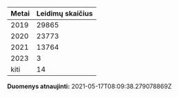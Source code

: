 | Metai | Leidimų skaičius |
|-------| ---------------- |
| 2019 | 29865 |
| 2020 | 23773 |
| 2021 | 13764 |
| 2023 | 3 |
| kiti | 14 |

**Duomenys atnaujinti:** 2021-05-17T08:09:38.279078869Z